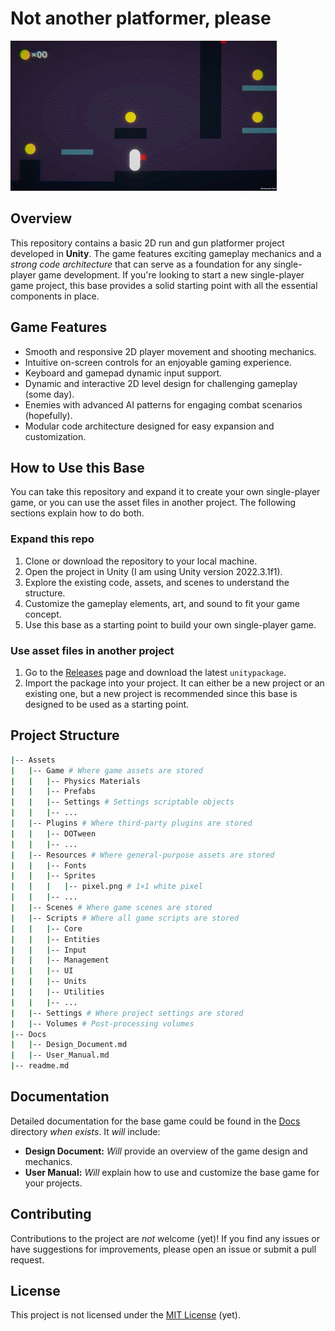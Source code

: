 # Not another platformer, please

![Gameplay Demo](./Repo/level1-gameplay.gif)

## Overview

This repository contains a basic 2D run and gun platformer project developed in **Unity**. The game features exciting gameplay mechanics and a *strong code architecture* that can serve as a foundation for any single-player game development. If you're looking to start a new single-player game project, this base provides a solid starting point with all the essential components in place.

## Game Features

- Smooth and responsive 2D player movement and shooting mechanics.
- Intuitive on-screen controls for an enjoyable gaming experience.
- Keyboard and gamepad dynamic input support.
- Dynamic and interactive 2D level design for challenging gameplay (some day).
- Enemies with advanced AI patterns for engaging combat scenarios (hopefully).
- Modular code architecture designed for easy expansion and customization.

## How to Use this Base

You can take this repository and expand it to create your own single-player game, or you can use the asset files in another project. The following sections explain how to do both.

### Expand this repo

1. Clone or download the repository to your local machine.
2. Open the project in Unity (I am using Unity version 2022.3.1f1).
3. Explore the existing code, assets, and scenes to understand the structure.
4. Customize the gameplay elements, art, and sound to fit your game concept.
5. Use this base as a starting point to build your own single-player game.

### Use asset files in another project

1. Go to the [Releases](https://github.com/CesarJZO/Not-Another-Platformer-Please/releases) page and download the latest `unitypackage`.
2. Import the package into your project. It can either be a new project or an existing one, but a new project is recommended since this base is designed to be used as a starting point.

## Project Structure

```bash
|-- Assets
|   |-- Game # Where game assets are stored
|   |   |-- Physics Materials
|   |   |-- Prefabs
|   |   |-- Settings # Settings scriptable objects
|   |   |-- ...
|   |-- Plugins # Where third-party plugins are stored
|   |   |-- DOTween
|   |   |-- ...
|   |-- Resources # Where general-purpose assets are stored
|   |   |-- Fonts
|   |   |-- Sprites
|   |   |   |-- pixel.png # 1×1 white pixel
|   |   |-- ...
|   |-- Scenes # Where game scenes are stored
|   |-- Scripts # Where all game scripts are stored
|   |   |-- Core
|   |   |-- Entities
|   |   |-- Input
|   |   |-- Management
|   |   |-- UI
|   |   |-- Units
|   |   |-- Utilities
|   |   |-- ...
|   |-- Settings # Where project settings are stored
|   |-- Volumes # Post-processing volumes
|-- Docs
|   |-- Design_Document.md
|   |-- User_Manual.md
|-- readme.md
```

## Documentation

Detailed documentation for the base game could be found in the [Docs](./Docs) directory *when exists*. It *will* include:

- **Design Document:** *Will* provide an overview of the game design and mechanics.
- **User Manual:** *Will* explain how to use and customize the base game for your projects.

## Contributing

Contributions to the project are *not* welcome (yet)! If you find any issues or have suggestions for improvements, please open an issue or submit a pull request.

## License

This project is not licensed under the [MIT License](./LICENSE) (yet).
